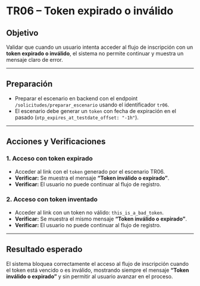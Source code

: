 # TR06 – Token expirado o inválido

## Objetivo

Validar que cuando un usuario intenta acceder al flujo de inscripción con un **token expirado o inválido**, el sistema no permite continuar y muestra un mensaje claro de error.

---

## Preparación

- Preparar el escenario en backend con el endpoint `/solicitudes/preparar_escenario` usando el identificador `tr06`.
- El escenario debe generar un `token` con fecha de expiración en el pasado (`otp_expires_at_testdate_offset: "-1h"`).

---

## Acciones y Verificaciones

### 1. Acceso con token expirado

- Acceder al link con el `token` generado por el escenario TR06.
- **Verificar:** Se muestra el mensaje **“Token inválido o expirado”**.
- **Verificar:** El usuario no puede continuar al flujo de registro.

### 2. Acceso con token inventado

- Acceder al link con un token no válido: `this_is_a_bad_token`.
- **Verificar:** Se muestra el mismo mensaje **“Token inválido o expirado”**.
- **Verificar:** El usuario no puede continuar al flujo de registro.

---

## Resultado esperado

El sistema bloquea correctamente el acceso al flujo de inscripción cuando el token está vencido o es inválido, mostrando siempre el mensaje **“Token inválido o expirado”** y sin permitir al usuario avanzar en el proceso.
